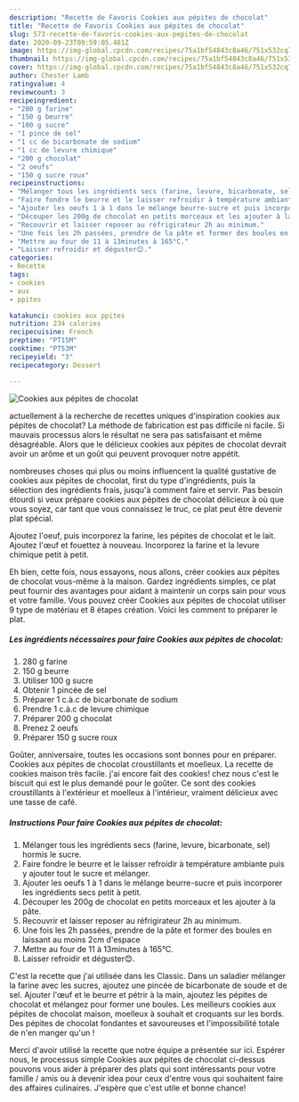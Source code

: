 ```yaml
---
description: "Recette de Favoris Cookies aux pépites de chocolat"
title: "Recette de Favoris Cookies aux pépites de chocolat"
slug: 573-recette-de-favoris-cookies-aux-pepites-de-chocolat
date: 2020-09-23T09:59:05.481Z
image: https://img-global.cpcdn.com/recipes/75a1bf54843c8a46/751x532cq70/cookies-aux-pepites-de-chocolat-photo-principale-de-la-recette.jpg
thumbnail: https://img-global.cpcdn.com/recipes/75a1bf54843c8a46/751x532cq70/cookies-aux-pepites-de-chocolat-photo-principale-de-la-recette.jpg
cover: https://img-global.cpcdn.com/recipes/75a1bf54843c8a46/751x532cq70/cookies-aux-pepites-de-chocolat-photo-principale-de-la-recette.jpg
author: Chester Lamb
ratingvalue: 4
reviewcount: 3
recipeingredient:
- "280 g farine"
- "150 g beurre"
- "100 g sucre"
- "1 pince de sel"
- "1 cc de bicarbonate de sodium"
- "1 cc de levure chimique"
- "200 g chocolat"
- "2 oeufs"
- "150 g sucre roux"
recipeinstructions:
- "Mélanger tous les ingrédients secs (farine, levure, bicarbonate, sel) hormis le sucre."
- "Faire fondre le beurre et le laisser refroidir à température ambiante puis y ajouter tout le sucre et mélanger."
- "Ajouter les oeufs 1 à 1 dans le mélange beurre-sucre et puis incorporer les ingrédients secs petit à petit."
- "Découper les 200g de chocolat en petits morceaux et les ajouter à la pâte."
- "Recouvrir et laisser reposer au réfrigirateur 2h au minimum."
- "Une fois les 2h passées, prendre de la pâte et former des boules en laissant au moins 2cm d&#39;espace"
- "Mettre au four de 11 à 13minutes à 165°C."
- "Laisser refroidir et déguster😊."
categories:
- Recette
tags:
- cookies
- aux
- ppites

katakunci: cookies aux ppites 
nutrition: 234 calories
recipecuisine: French
preptime: "PT15M"
cooktime: "PT53M"
recipeyield: "3"
recipecategory: Dessert

---
```



![Cookies aux pépites de chocolat](https://img-global.cpcdn.com/recipes/75a1bf54843c8a46/751x532cq70/cookies-aux-pepites-de-chocolat-photo-principale-de-la-recette.jpg)

actuellement à la recherche de recettes uniques d'inspiration cookies aux pépites de chocolat? La méthode de fabrication est pas difficile ni facile. Si mauvais processus alors le résultat ne sera pas satisfaisant et même désagréable. Alors que le délicieux cookies aux pépites de chocolat devrait avoir un arôme et un goût qui peuvent provoquer notre appétit.

nombreuses choses qui plus ou moins influencent la qualité gustative de cookies aux pépites de chocolat, first du type d'ingrédients, puis la sélection des ingrédients frais, jusqu'à comment faire et servir. Pas besoin étourdi si veux prépare cookies aux pépites de chocolat délicieux à où que vous soyez, car tant que vous connaissez le truc, ce plat peut être devenir plat spécial.

Ajoutez l&#39;oeuf, puis incorporez la farine, les pépites de chocolat et le lait. Ajoutez l&#39;œuf et fouettez à nouveau. Incorporez la farine et la levure chimique petit à petit.


Eh bien, cette fois, nous essayons, nous allons, créer cookies aux pépites de chocolat vous-même à la maison. Gardez ingrédients simples, ce plat peut fournir des avantages pour aidant à maintenir un corps sain pour vous et votre famille. Vous pouvez créer Cookies aux pépites de chocolat utiliser 9 type de matériau et 8 étapes création. Voici les comment to préparer le plat.

<!--inarticleads1-->

##### Les ingrédients nécessaires pour faire Cookies aux pépites de chocolat:

1.  280 g farine
1.  150 g beurre
1. Utiliser 100 g sucre
1. Obtenir 1 pincée de sel
1. Préparer 1 c.à.c de bicarbonate de sodium
1. Prendre 1 c.à.c de levure chimique
1. Préparer 200 g chocolat
1. Prenez 2 oeufs
1. Préparer 150 g sucre roux


Goûter, anniversaire, toutes les occasions sont bonnes pour en préparer. Cookies aux pépites de chocolat croustillants et moelleux. La recette de cookies maison très facile. j&#39;ai encore fait des cookies! chez nous c&#39;est le biscuit qui est le plus demandé pour le goûter. Ce sont des cookies croustillants à l&#39;extérieur et moelleux à l&#39;intérieur, vraiment délicieux avec une tasse de café. 

<!--inarticleads2-->

##### Instructions Pour faire Cookies aux pépites de chocolat:

1. Mélanger tous les ingrédients secs (farine, levure, bicarbonate, sel) hormis le sucre.
1. Faire fondre le beurre et le laisser refroidir à température ambiante puis y ajouter tout le sucre et mélanger.
1. Ajouter les oeufs 1 à 1 dans le mélange beurre-sucre et puis incorporer les ingrédients secs petit à petit.
1. Découper les 200g de chocolat en petits morceaux et les ajouter à la pâte.
1. Recouvrir et laisser reposer au réfrigirateur 2h au minimum.
1. Une fois les 2h passées, prendre de la pâte et former des boules en laissant au moins 2cm d&#39;espace
1. Mettre au four de 11 à 13minutes à 165°C.
1. Laisser refroidir et déguster😊.


C&#39;est la recette que j&#39;ai utilisée dans les Classic. Dans un saladier mélanger la farine avec les sucres, ajoutez une pincée de bicarbonate de soude et de sel. Ajouter l&#39;œuf et le beurre et pétrir à la main, ajoutez les pépites de chocolat et mélangez pour former une boules. Les meilleurs cookies aux pépites de chocolat maison, moelleux à souhait et croquants sur les bords. Des pépites de chocolat fondantes et savoureuses et l&#39;impossibilité totale de n&#39;en manger qu&#39;un ! 


Merci d'avoir utilisé la recette que notre équipe a présentée sur ici. Espérer nous, le processus simple Cookies aux pépites de chocolat ci-dessus pouvons vous aider à préparer des plats qui sont intéressants pour votre famille / amis ou à devenir idea pour ceux d'entre vous qui souhaitent faire des affaires culinaires. J'espère que c'est utile et bonne chance!

